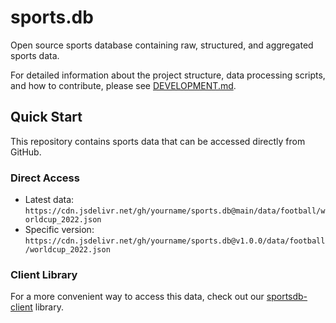 # sports.db

Open source sports database containing raw, structured, and aggregated sports data.

For detailed information about the project structure, data processing scripts, and how to contribute, please see [DEVELOPMENT.md](DEVELOPMENT.md).

## Quick Start

This repository contains sports data that can be accessed directly from GitHub.

### Direct Access
- Latest data: `https://cdn.jsdelivr.net/gh/yourname/sports.db@main/data/football/worldcup_2022.json`
- Specific version: `https://cdn.jsdelivr.net/gh/yourname/sports.db@v1.0.0/data/football/worldcup_2022.json`

### Client Library

For a more convenient way to access this data, check out our [sportsdb-client](https://github.com/Kingson4Wu/sportsdb-client) library.